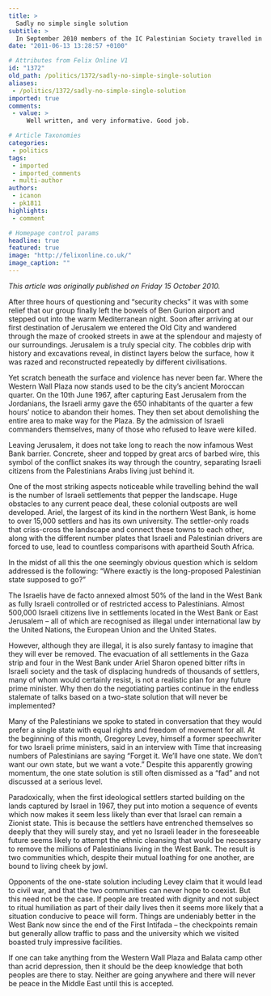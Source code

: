 ```yaml
---
title: >
  Sadly no simple single solution
subtitle: >
  In September 2010 members of the IC Palestinian Society travelled in the West Bank and took part in voluntary programs at Al-Najah University and Askar refugee camp.
date: "2011-06-13 13:28:57 +0100"

# Attributes from Felix Online V1
id: "1372"
old_path: /politics/1372/sadly-no-simple-single-solution
aliases:
 - /politics/1372/sadly-no-simple-single-solution
imported: true
comments:
 - value: >
     Well written, and very informative. Good job.

# Article Taxonomies
categories:
 - politics
tags:
 - imported
 - imported_comments
 - multi-author
authors:
 - icanon
 - pk1811
highlights:
 - comment

# Homepage control params
headline: true
featured: true
image: "http://felixonline.co.uk/"
image_caption: ""
---
```


_This article was originally published on Friday 15 October 2010._

After three hours of questioning and “security checks” it was with some relief that our group finally left the bowels of Ben Gurion airport and stepped out into the warm Mediterranean night. Soon after arriving at our first destination of Jerusalem we entered the Old City and wandered through the maze of crooked streets in awe at the splendour and majesty of our surroundings. Jerusalem is a truly special city. The cobbles drip with history and excavations reveal, in distinct layers below the surface, how it was razed and reconstructed repeatedly by different civilisations.

Yet scratch beneath the surface and violence has never been far. Where the Western Wall Plaza now stands used to be the city’s ancient Moroccan quarter. On the 10th June 1967, after capturing East Jerusalem from the Jordanians, the Israeli army gave the 650 inhabitants of the quarter a few hours’ notice to abandon their homes. They then set about demolishing the entire area to make way for the Plaza. By the admission of Israeli commanders themselves, many of those who refused to leave were killed.

Leaving Jerusalem, it does not take long to reach the now infamous West Bank barrier. Concrete, sheer and topped by great arcs of barbed wire, this symbol of the conflict snakes its way through the country, separating Israeli citizens from the Palestinians Arabs living just behind it.

One of the most striking aspects noticeable while travelling behind the wall is the number of Israeli settlements that pepper the landscape. Huge obstacles to any current peace deal, these colonial outposts are well developed. Ariel, the largest of its kind in the northern West Bank, is home to over 15,000 settlers and has its own university. The settler-only roads that criss-cross the landscape and connect these towns to each other, along with the different number plates that Israeli and Palestinian drivers are forced to use, lead to countless comparisons with apartheid South Africa.

In the midst of all this the one seemingly obvious question which is seldom addressed is the following: “Where exactly is the long-proposed Palestinian state supposed to go?”

The Israelis have de facto annexed almost 50% of the land in the West Bank as fully Israeli controlled or of restricted access to Palestinians. Almost 500,000 Israeli citizens live in settlements located in the West Bank or East Jerusalem – all of which are recognised as illegal under international law by the United Nations, the European Union and the United States.

However, although they are illegal, it is also surely fantasy to imagine that they will ever be removed. The evacuation of all settlements in the Gaza strip and four in the West Bank under Ariel Sharon opened bitter rifts in Israeli society and the task of displacing hundreds of thousands of settlers, many of whom would certainly resist, is not a realistic plan for any future prime minister. Why then do the negotiating parties continue in the endless stalemate of talks based on a two-state solution that will never be implemented?

Many of the Palestinians we spoke to stated in conversation that they would prefer a single state with equal rights and freedom of movement for all. At the beginning of this month, Gregorey Levey, himself a former speechwriter for two Israeli prime ministers, said in an interview with Time that increasing numbers of Palestinians are saying “Forget it. We’ll have one state. We don’t want our own state, but we want a vote.” Despite this apparently growing momentum, the one state solution is still often dismissed as a “fad” and not discussed at a serious level.

Paradoxically, when the first ideological settlers started building on the lands captured by Israel in 1967, they put into motion a sequence of events which now makes it seem less likely than ever that Israel can remain a Zionist state. This is because the settlers have entrenched themselves so deeply that they will surely stay, and yet no Israeli leader in the foreseeable future seems likely to attempt the ethnic cleansing that would be necessary to remove the millions of Palestinians living in the West Bank. The result is two communities which, despite their mutual loathing for one another, are bound to living cheek by jowl.

Opponents of the one-state solution including Levey claim that it would lead to civil war, and that the two communities can never hope to coexist. But this need not be the case. If people are treated with dignity and not subject to ritual humiliation as part of their daily lives then it seems more likely that a situation conducive to peace will form. Things are undeniably better in the West Bank now since the end of the First Intifada – the checkpoints remain but generally allow traffic to pass and the university which we visited boasted truly impressive facilities.

If one can take anything from the Western Wall Plaza and Balata camp other than acrid depression, then it should be the deep knowledge that both peoples are there to stay. Neither are going anywhere and there will never be peace in the Middle East until this is accepted.
